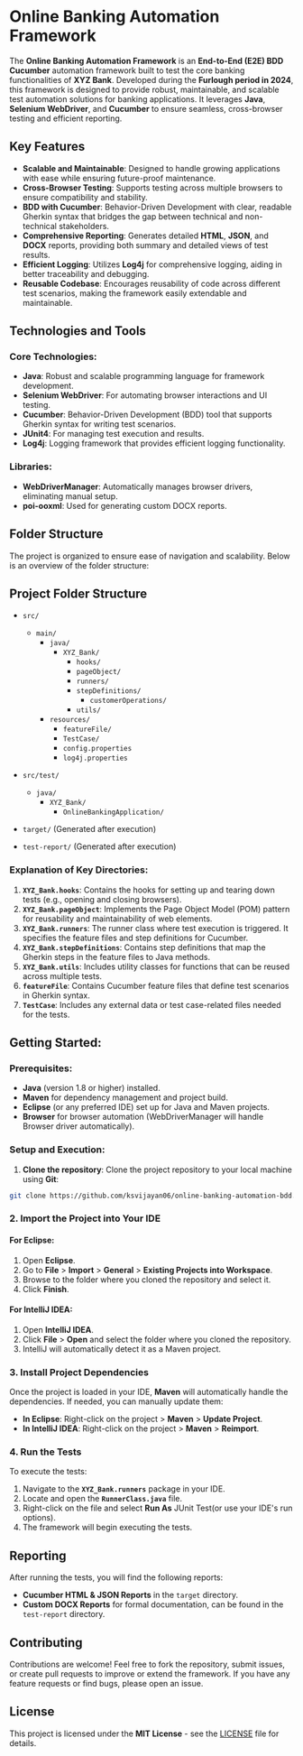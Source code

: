 # Online Banking Automation Framework

The **Online Banking Automation Framework** is an **End-to-End (E2E) BDD Cucumber** automation framework built to test the core banking functionalities of **XYZ Bank**. Developed during the **Furlough period in 2024**, this framework is designed to provide robust, maintainable, and scalable test automation solutions for banking applications. It leverages **Java**, **Selenium WebDriver**, and **Cucumber** to ensure seamless, cross-browser testing and efficient reporting.

## Key Features

- **Scalable and Maintainable**: Designed to handle growing applications with ease while ensuring future-proof maintenance.
- **Cross-Browser Testing**: Supports testing across multiple browsers to ensure compatibility and stability.
- **BDD with Cucumber**: Behavior-Driven Development with clear, readable Gherkin syntax that bridges the gap between technical and non-technical stakeholders.
- **Comprehensive Reporting**: Generates detailed **HTML**, **JSON**, and **DOCX** reports, providing both summary and detailed views of test results.
- **Efficient Logging**: Utilizes **Log4j** for comprehensive logging, aiding in better traceability and debugging.
- **Reusable Codebase**: Encourages reusability of code across different test scenarios, making the framework easily extendable and maintainable.

## Technologies and Tools

### Core Technologies:
- **Java**: Robust and scalable programming language for framework development.
- **Selenium WebDriver**: For automating browser interactions and UI testing.
- **Cucumber**: Behavior-Driven Development (BDD) tool that supports Gherkin syntax for writing test scenarios.
- **JUnit4**: For managing test execution and results.
- **Log4j**: Logging framework that provides efficient logging functionality.

### Libraries:
- **WebDriverManager**: Automatically manages browser drivers, eliminating manual setup.
- **poi-ooxml**: Used for generating custom DOCX reports.

## Folder Structure

The project is organized to ensure ease of navigation and scalability. Below is an overview of the folder structure:


## Project Folder Structure

- `src/`
  - `main/`
    - `java/`
      - `XYZ_Bank/`
        - `hooks/`
        - `pageObject/`
        - `runners/`
        - `stepDefinitions/`
          - `customerOperations/`
        - `utils/`
    - `resources/`
      - `featureFile/`
      - `TestCase/`
      - `config.properties`
      - `log4j.properties`
  
- `src/test/`
  - `java/`
    - `XYZ_Bank/`
      - `OnlineBankingApplication/`

- `target/` (Generated after execution)

- `test-report/` (Generated after execution)


### Explanation of Key Directories:
1. **`XYZ_Bank.hooks`**: Contains the hooks for setting up and tearing down tests (e.g., opening and closing browsers).
2. **`XYZ_Bank.pageObject`**: Implements the Page Object Model (POM) pattern for reusability and maintainability of web elements.
3. **`XYZ_Bank.runners`**: The runner class where test execution is triggered. It specifies the feature files and step definitions for Cucumber.
4. **`XYZ_Bank.stepDefinitions`**: Contains step definitions that map the Gherkin steps in the feature files to Java methods.
5. **`XYZ_Bank.utils`**: Includes utility classes for functions that can be reused across multiple tests.
6. **`featureFile`**: Contains Cucumber feature files that define test scenarios in Gherkin syntax.
7. **`TestCase`**: Includes any external data or test case-related files needed for the tests.

## Getting Started:

### Prerequisites:
- **Java** (version 1.8 or higher) installed.
- **Maven** for dependency management and project build.
- **Eclipse** (or any preferred IDE) set up for Java and Maven projects.
- **Browser** for browser automation (WebDriverManager will handle Browser driver automatically).

### Setup and Execution:
1. **Clone the repository**:
Clone the project repository to your local machine using **Git**:

```bash
git clone https://github.com/ksvijayan06/online-banking-automation-bdd.git
```

### 2. Import the Project into Your IDE

#### For **Eclipse**:
1. Open **Eclipse**.
2. Go to **File** > **Import** > **General** > **Existing Projects into Workspace**.
3. Browse to the folder where you cloned the repository and select it.
4. Click **Finish**.

#### For **IntelliJ IDEA**:
1. Open **IntelliJ IDEA**.
2. Click **File** > **Open** and select the folder where you cloned the repository.
3. IntelliJ will automatically detect it as a Maven project.

### 3. Install Project Dependencies

Once the project is loaded in your IDE, **Maven** will automatically handle the dependencies. If needed, you can manually update them:

- **In Eclipse**: Right-click on the project > **Maven** > **Update Project**.
- **In IntelliJ IDEA**: Right-click on the project > **Maven** > **Reimport**.

### 4. Run the Tests

To execute the tests:

1. Navigate to the **`XYZ_Bank.runners`** package in your IDE.
2. Locate and open the **`RunnerClass.java`** file.
3. Right-click on the file and select **Run As** JUnit Test(or use your IDE's run options).
4. The framework will begin executing the tests.

## Reporting

After running the tests, you will find the following reports:

- **Cucumber HTML & JSON Reports** in the `target` directory.
- **Custom DOCX Reports** for formal documentation, can be found in the `test-report` directory.

## Contributing

Contributions are welcome! Feel free to fork the repository, submit issues, or create pull requests to improve or extend the framework. If you have any feature requests or find bugs, please open an issue.

## License

This project is licensed under the **MIT License** - see the [LICENSE](LICENSE) file for details.

